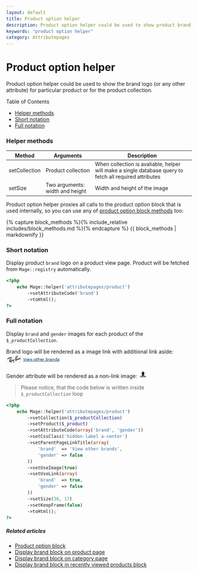 ```yaml
---
layout: default
title: Product option helper
description: Product option helper could be used to show product brand logo at any page
keywords: "product option helper"
category: Attributepages
---
```


# Product option helper

Product option helper could be used to show the brand logo (or any other attribute)
for particular product or for the product collection.

Table of Contents

- [Helper methods](#helper-methods)
- [Short notation](#short-notation)
- [Full notation](#full-notation)

### Helper methods

Method             | Arguments            | Description
-------------------|----------------------|------------
setCollection      | Product collection | When collection is avaliable, helper will make a single database query to fetch all required attributes
setSize            | Two arguments: width and height | Width and height of the image

Product option helper proxies all calls to the product option block that is used
internally, so you can use any of
[product option block methods](/m1/attributepages/widgets-and-blocks/product-option-block/#block-methods)
too:

{% capture block_methods %}{% include_relative includes/block_methods.md %}{% endcapture %}
{{ block_methods | markdownify }}

### Short notation

Display product `brand` logo on a product view page. Product will be fetched
from `Mage::registry` automatically.

```php
<?php
    echo Mage::helper('attributepages/product')
        ->setAttributeCode('brand')
        ->toHtml();
?>
```

### Full notation

Display `brand` and `gender` images for each product of the `$_productCollection`.

Brand logo will be rendered as a image link with additional link aside:
![Brand logo with 'View other brands' link aside](/images/attributepages/widgets-and-blocks/thumbnail/brand_logo_with_link_aside.png)

Gender attribute will be rendered as a non-link image:
![Gender icon](/images/attributepages/widgets-and-blocks/thumbnail/gender_image.png)

> Please notice, that the code below is written inside `$_productCollection`
> loop

```php
<?php
    echo Mage::helper('attributepages/product')
        ->setCollection($_productCollection)
        ->setProduct($_product)
        ->setAttributeCode(array('brand', 'gender'))
        ->setCssClass('hidden-label a-center')
        ->setParentPageLinkTitle(array(
            'brand'  => 'View other brands',
            'gender' => false
        ))
        ->setUseImage(true)
        ->setUseLink(array(
            'brand'  => true,
            'gender' => false
        ))
        ->setSize(38, 17)
        ->setKeepFrame(false)
        ->toHtml();
?>
```

##### Related articles

- [Product option block](/m1/attributepages/widgets-and-blocks/product-option-block/)
- [Display brand block on product page](/m1/attributepages/use-cases/brand-block-on-product-page/#inline-php-code)
- [Display brand block on category page](/m1/attributepages/use-cases/brand-block-on-category-page/)
- [Display brand block in recently viewed products block](/m1/attributepages/use-cases/brand-block-in-recently-viewed-block/)
